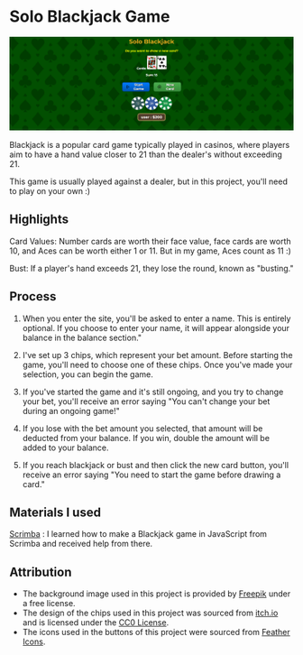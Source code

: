 # Solo Blackjack Game

![Solo Blackjack Website](images/introduction.png)

Blackjack is a popular card game typically played in casinos, where players aim to have a hand value closer to 21 than the dealer's without exceeding 21. 

This game is usually played against a dealer, but in this project, you'll need to play on your own :)

## Highlights

Card Values: Number cards are worth their face value, face cards are worth 10, and Aces can be worth either 1 or 11. But in my game, Aces count as 11 :) 

Bust: If a player's hand exceeds 21, they lose the round, known as "busting."

## Process

1. When you enter the site, you'll be asked to enter a name. This is entirely optional. If you choose to enter your name, it will appear alongside your balance in the balance section."

2. I've set up 3 chips, which represent your bet amount. Before starting the game, you'll need to choose one of these chips. Once you've made your selection, you can begin the game.

3. If you've started the game and it's still ongoing, and you try to change your bet, you'll receive an error saying "You can't change your bet during an ongoing game!"

4. If you lose with the bet amount you selected, that amount will be deducted from your balance. If you win, double the amount will be added to your balance.

5. If you reach blackjack or bust and then click the new card button, you'll receive an error saying "You need to start the game before drawing a card."

## Materials I used

[Scrimba](https://scrimba.com) : I learned how to make a Blackjack game in JavaScript from Scrimba and received help from there.

## Attribution

- The background image used in this project is provided by [Freepik](https://www.freepik.com) under a free license.
- The design of the chips used in this project was sourced from [itch.io](https://mehrasaur.itch.io/3d-poker-pack) and is licensed under the [CC0 License](https://creativecommons.org/publicdomain/zero/1.0/).
- The icons used in the buttons of this project were sourced from [Feather Icons](https://feathericons.com/).









